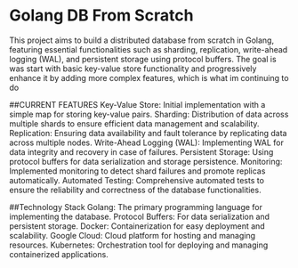 # Golang DB From Scratch

This project aims to build a distributed database from scratch in Golang, featuring essential functionalities such as sharding, replication, write-ahead logging (WAL), and persistent storage using protocol buffers. The goal is was start with basic key-value store functionality and progressively enhance it by adding more complex features, which is what im continuing to do

##CURRENT FEATURES
Key-Value Store: Initial implementation with a simple map for storing key-value pairs.
Sharding: Distribution of data across multiple shards to ensure efficient data management and scalability.
Replication: Ensuring data availability and fault tolerance by replicating data across multiple nodes.
Write-Ahead Logging (WAL): Implementing WAL for data integrity and recovery in case of failures.
Persistent Storage: Using protocol buffers for data serialization and storage persistence.
Monitoring: Implemented monitoring to detect shard failures and promote replicas automatically.
Automated Testing: Comprehensive automated tests to ensure the reliability and correctness of the database functionalities.


##Technology Stack
Golang: The primary programming language for implementing the database.
Protocol Buffers: For data serialization and persistent storage.
Docker: Containerization for easy deployment and scalability.
Google Cloud: Cloud platform for hosting and managing resources.
Kubernetes: Orchestration tool for deploying and managing containerized applications.
